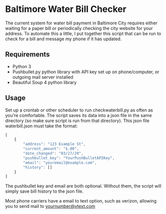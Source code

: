 # Baltimore Water Bill Checker

The current system for water bill payment in Baltimore City requires either waiting for a paper bill or periodically checking the city website for your address. To automate this a little, I put together this script that can be run to check for a bill and message my phone if it has updated.

## Requirements
* Python 3
* Pushbullet.py python library with API key set up on phone/computer, or outgoing mail server installed
* Beautiful Soup 4 python library

## Usage

Set up a crontab or other scheduler to run checkwaterbill.py as often as you're comfortable. The script saves its data into a json file in the same directory (so make sure script is run from that directory). This json file waterbill.json must take the format:
```javascript
[
    {
        "address": "123 Example St",
        "current_amount": "$.00",
        "date_changed": "03/27/20",
        "pushbullet_key": "YourPushBulletAPIKey",
        "email": "youremail@example.com",
        "history": []
    }
]
```
The pushbullet key and email are both optional. Without them, the script will simply save bill history to the json file.

Most phone carriers have a email to text option, such as verizon, allowing you to send mail to yournumber@vtext.com